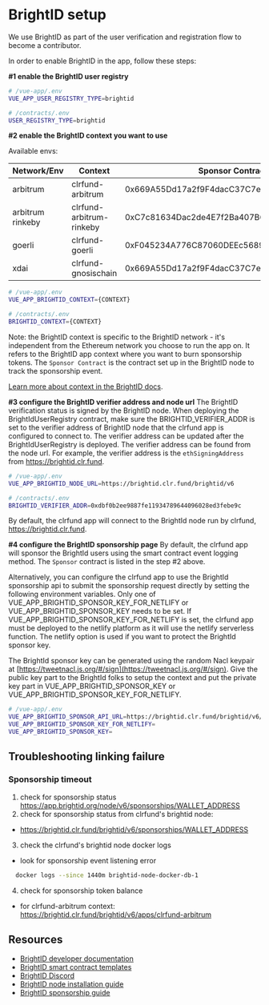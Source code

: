 # BrightID setup

We use BrightID as part of the user verification and registration flow to become a contributor.

In order to enable BrightID in the app, follow these steps:

**#1 enable the BrightID user registry**

```.sh
# /vue-app/.env
VUE_APP_USER_REGISTRY_TYPE=brightid

# /contracts/.env
USER_REGISTRY_TYPE=brightid
```

**#2 enable the BrightID context you want to use**

Available envs:

| Network/Env | Context | Sponsor Contract |
| ----------- | ------- | ---------------- |
| arbitrum | clrfund-arbitrum |0x669A55Dd17a2f9F4dacC37C7eeB5Ed3e13f474f9|
| arbitrum rinkeby | clrfund-arbitrum-rinkeby | 0xC7c81634Dac2de4E7f2Ba407B638ff003ce4534C |
| goerli | clrfund-goerli | 0xF045234A776C87060DEEc5689056455A24a59c08 |
| xdai | clrfund-gnosischain |0x669A55Dd17a2f9F4dacC37C7eeB5Ed3e13f474f9|

```.sh
# /vue-app/.env
VUE_APP_BRIGHTID_CONTEXT={CONTEXT}

# /contracts/.env
BRIGHTID_CONTEXT={CONTEXT}
```

Note: the BrightID context is specific to the BrightID network - it's independent from the Ethereum network you choose to run the app on. It refers to the BrightID app context where you want to burn sponsorship tokens.
The `Sponsor Contract` is the contract set up in the BrightID node to track the sponsorship event.


[Learn more about context in the BrightID docs](https://dev.brightid.org/docs/guides/ZG9jOjQxNTE1NDU-basic-integration).

**#3 configure the BrightID verifier address and node url**
The BrightID verification status is signed by the BrightID node. When deploying the BrightIdUserRegistry contract, make sure the BRIGHTID_VERIFIER_ADDR is set to the verifier address of BrightID node that the clrfund app is configured to connect to. The verifier address can be updated after the BrightIdUserRegistry is deployed. The verifier address can be found from the node url. For example, the verifier address is the `ethSigningAddress` from https://brightid.clr.fund.

```.sh
# /vue-app/.env
VUE_APP_BRIGHTID_NODE_URL=https://brightid.clr.fund/brightid/v6

# /contracts/.env
BRIGHTID_VERIFIER_ADDR=0xdbf0b2ee9887fe11934789644096028ed3febe9c
```

By default, the clrfund app will connect to the BrightId node run by clrfund, https://brightid.clr.fund.


**#4 configure the BrightID sponsorship page**
By default, the clrfund app will sponsor the BrightId users using the smart contract event logging method. The `Sponsor` contract is listed in the step #2 above.

Alternatively, you can configure the clrfund app to use the BrightId sponsorship api to submit the sponsorship request directly by setting the following environment variables. Only one of VUE_APP_BRIGHTID_SPONSOR_KEY_FOR_NETLIFY or VUE_APP_BRIGHTID_SPONSOR_KEY needs to be set. If VUE_APP_BRIGHTID_SPONSOR_KEY_FOR_NETLIFY is set, the clrfund app must be deployed to the netlify platform as it will use the netlify serverless function. The netlify option is used if you want to protect the BrightId sponsor key.

The BrightId sponsor key can be generated using the random Nacl keypair at [https://tweetnacl.js.org/#/sign](https://tweetnacl.js.org/#/sign).  Give the public key part to the BrightId folks to setup the context and put the private key part in VUE_APP_BRIGHTID_SPONSOR_KEY or VUE_APP_BRIGHTID_SPONSOR_KEY_FOR_NETLIFY.

```.sh
# /vue-app/.env
VUE_APP_BRIGHTID_SPONSOR_API_URL=https://brightid.clr.fund/brightid/v6/operations
VUE_APP_BRIGHTID_SPONSOR_KEY_FOR_NETLIFY=
VUE_APP_BRIGHTID_SPONSOR_KEY=
```

## Troubleshooting linking failure
### Sponsorship timeout
1. check for sponsorship status https://app.brightid.org/node/v6/sponsorships/WALLET_ADDRESS
2. check for sponsorship status from clrfund's brightid node:
  - https://brightid.clr.fund/brightid/v6/sponsorships/WALLET_ADDRESS
3. check the clrfund's brightid node docker logs
  - look for sponsorship event listening error
  ```.sh
    docker logs --since 1440m brightid-node-docker-db-1
  ```
4. check for sponsorship token balance
  - for clrfund-arbitrum context: https://brightid.clr.fund/brightid/v6/apps/clrfund-arbitrum


## Resources

- [BrightID developer documentation](https://dev.brightid.org/)
- [BrightID smart contract templates](https://github.com/BrightID/BrightID-SmartContract)
- [BrightID Discord](https://discord.gg/8ECzHEAwug)
- [BrightID node installation guide](https://github.com/BrightID/BrightID-Node/wiki/Installation-Guide)
- [BrightID sponsorship guide](https://dev.brightid.org/docs/guides/8202f29b96fcf-sponsoring-users)
